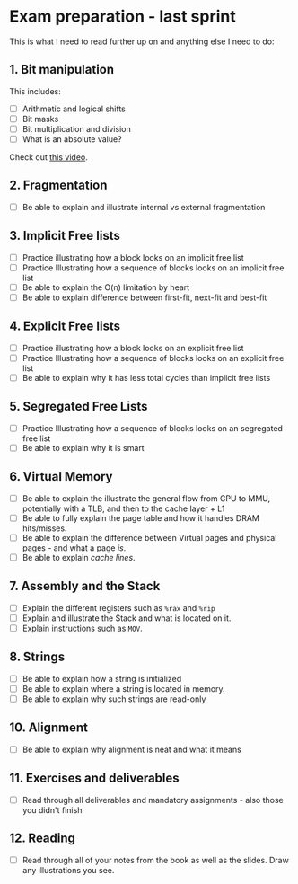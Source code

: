 # Exam preparation - last sprint

This is what I need to read further up on and anything else I need to do:

## 1. Bit manipulation

This includes:

- [ ] Arithmetic and logical shifts
- [ ] Bit masks
- [ ] Bit multiplication and division
- [ ] What is an absolute value?

Check out [this video](https://www.youtube.com/watch?v=NLKQEOgBAnw).

## 2. Fragmentation

- [ ] Be able to explain and illustrate internal vs external fragmentation

## 3. Implicit Free lists

- [ ] Practice illustrating how a block looks on an implicit free list
- [ ] Practice Illustrating how a sequence of blocks looks on an implicit free list
- [ ] Be able to explain the O(n) limitation by heart
- [ ] Be able to explain difference between first-fit, next-fit and best-fit

## 4. Explicit Free lists

- [ ] Practice illustrating how a block looks on an explicit free list
- [ ] Practice Illustrating how a sequence of blocks looks on an explicit free list
- [ ] Be able to explain why it has less total cycles than implicit free lists

## 5. Segregated Free Lists

- [ ] Practice Illustrating how a sequence of blocks looks on an segregated free list
- [ ] Be able to explain why it is smart

## 6. Virtual Memory

- [ ] Be able to explain the illustrate the general flow from CPU to MMU, potentially with a TLB, and then to the cache layer + L1
- [ ] Be able to fully explain the page table and how it handles DRAM hits/misses.
- [ ] Be able to explain the difference between Virtual pages and physical pages - and what a page *is*.
- [ ] Be able to explain *cache lines*.

## 7. Assembly and the Stack

- [ ] Explain the different registers such as `%rax` and `%rip`
- [ ] Explain and illustrate the Stack and what is located on it.
- [ ] Explain instructions such as `MOV`.

## 8. Strings

- [ ] Be able to explain how a string is initialized
- [ ] Be able to explain where a string is located in memory.
- [ ] Be able to explain why such strings are read-only

## 10. Alignment

- [ ] Be able to explain why alignment is neat and what it means

## 11. Exercises and deliverables

- [ ] Read through all deliverables and mandatory assignments - also those you didn't finish

## 12. Reading

- [ ] Read through all of your notes from the book as well as the slides. Draw any illustrations you see.